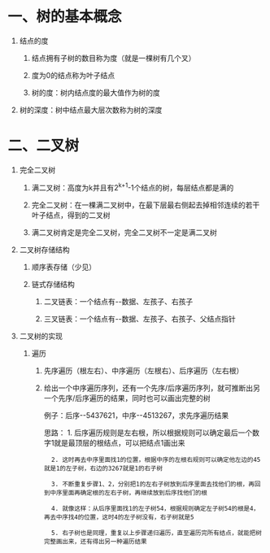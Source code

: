 # 一、树的基本概念
1. 结点的度
   1. 结点拥有子树的数目称为度（就是一棵树有几个叉）
   
   2. 度为0的结点称为叶子结点
 
   3. 树的度：树内结点度的最大值作为树的度
   
2. 树的深度：树中结点最大层次数称为树的深度

# 二、二叉树
1. 完全二叉树
   1. 满二叉树：高度为k并且有2<sup>k+1</sup>-1个结点的树，每层结点都是满的
   
   2. 完全二叉树：在一棵满二叉树中，在最下层最右侧起去掉相邻连续的若干叶子结点，得到的二叉树
   
   3. 满二叉树肯定是完全二叉树，完全二叉树不一定是满二叉树

2. 二叉树存储结构
   1. 顺序表存储（少见）
   
   2. 链式存储结构
      1. 二叉链表：一个结点有--数据、左孩子、右孩子
      
      2. 三叉链表：一个结点有--数据、左孩子、右孩子、父结点指针
      
3. 二叉树的实现      
   1. 遍历
      1. 先序遍历（根左右）、中序遍历（左根右）、后序遍历（左右根）
      
      2. 给出一个中序遍历序列，还有一个先序/后序遍历序列，就可推断出另一个先序/后序遍历的结果，同时也可以画出完整的树
      
         例子：后序--5437621，中序--4513267，求先序遍历结果
         
            思路：
               1. 后序遍历规则是左右根，所以根据规则可以确定最后一个数字1就是最顶层的根结点，可以把结点1画出来
               
               2. 这时再去中序里面找1的位置，根据中序的左根右规则可以确定他左边的45就是1的左子树，右边的3267就是1的右子树
               
               3. 不断重复步骤1、2，分别把1的左右子树放到后序里面去找他们的根，再回到中序里面再确定根的左右子树，再继续放到后序找他们的根
               
               4. 就像这样：从后序里面找1的左子树54，根据规则确定左子树54的根是4，再去中序找4的位置，这时4的左子树没有，右子树就是5
               
               5. 右子树也是同理，重复以上步骤递归遍历，直至遍历完所有结点，就能把树完整画出来，还有得出另一种遍历结果
